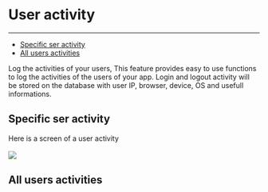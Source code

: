 # User activity
---

- [Specific ser activity ](#section-1)
- [All users activities](#section-2)

Log the activities of your users, This feature provides easy to use functions to log the activities of the users of your app. Login and logout activity will be stored on the database with user IP, browser, device, OS and usefull informations.

<a name="section-1"></a>

## Specific ser activity

Here is a screen of a user activity
<br><br>
<img src="{{ asset('img/screens/activity.png') }}">

<a name="section-2"></a>

## All users activities
